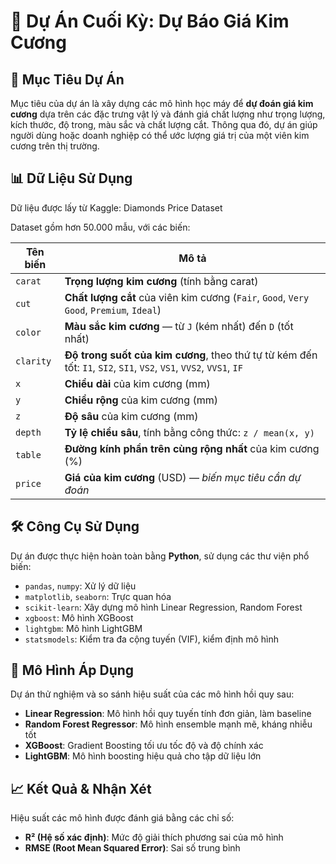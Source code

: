 # 💎 Dự Án Cuối Kỳ: Dự Báo Giá Kim Cương

## 🎯 Mục Tiêu Dự Án

Mục tiêu của dự án là xây dựng các mô hình học máy để **dự đoán giá kim cương** dựa trên các đặc trưng vật lý và đánh giá chất lượng như trọng lượng, kích thước, độ trong, màu sắc và chất lượng cắt. Thông qua đó, dự án giúp người dùng hoặc doanh nghiệp có thể ước lượng giá trị của một viên kim cương trên thị trường.

## 📊 Dữ Liệu Sử Dụng

Dữ liệu được lấy từ Kaggle: Diamonds Price Dataset

Dataset gồm hơn 50.000 mẫu, với các biến:

| Tên biến  | Mô tả                                                                                                               |
| --------- | ------------------------------------------------------------------------------------------------------------------- |
| `carat`   | **Trọng lượng kim cương** (tính bằng carat)                                                                         |
| `cut`     | **Chất lượng cắt** của viên kim cương (`Fair`, `Good`, `Very Good`, `Premium`, `Ideal`)                             |
| `color`   | **Màu sắc kim cương** — từ `J` (kém nhất) đến `D` (tốt nhất)                                                        |
| `clarity` | **Độ trong suốt của kim cương**, theo thứ tự từ kém đến tốt: `I1`, `SI2`, `SI1`, `VS2`, `VS1`, `VVS2`, `VVS1`, `IF` |
| `x`       | **Chiều dài** của kim cương (mm)                                                                                    |
| `y`       | **Chiều rộng** của kim cương (mm)                                                                                   |
| `z`       | **Độ sâu** của kim cương (mm)                                                                                       |
| `depth`   | **Tỷ lệ chiều sâu**, tính bằng công thức: `z / mean(x, y)`                                                          |
| `table`   | **Đường kính phần trên cùng rộng nhất** của kim cương (%)                                                           |
| `price`   | **Giá của kim cương** (USD) — *biến mục tiêu cần dự đoán*                                                           |


## 🛠️ Công Cụ Sử Dụng

Dự án được thực hiện hoàn toàn bằng **Python**, sử dụng các thư viện phổ biến:

* `pandas`, `numpy`: Xử lý dữ liệu
* `matplotlib`, `seaborn`: Trực quan hóa
* `scikit-learn`: Xây dựng mô hình Linear Regression, Random Forest
* `xgboost`: Mô hình XGBoost
* `lightgbm`: Mô hình LightGBM
* `statsmodels`: Kiểm tra đa cộng tuyến (VIF), kiểm định mô hình

## 🤖 Mô Hình Áp Dụng

Dự án thử nghiệm và so sánh hiệu suất của các mô hình hồi quy sau:

* **Linear Regression**: Mô hình hồi quy tuyến tính đơn giản, làm baseline
* **Random Forest Regressor**: Mô hình ensemble mạnh mẽ, kháng nhiễu tốt
* **XGBoost**: Gradient Boosting tối ưu tốc độ và độ chính xác
* **LightGBM**: Mô hình boosting hiệu quả cho tập dữ liệu lớn

## 📈 Kết Quả & Nhận Xét

Hiệu suất các mô hình được đánh giá bằng các chỉ số:

* **R² (Hệ số xác định)**: Mức độ giải thích phương sai của mô hình
* **RMSE (Root Mean Squared Error)**: Sai số trung bình

